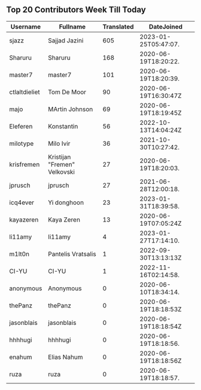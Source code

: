 ## Top 20 Contributors Week Till Today ##
|Username|Fullname|Translated|DateJoined|
|--------|--------|----------|----------|
|sjazz|Sajjad Jazini|605|2023-01-25T05:47:07.|
|Sharuru|Sharuru|168|2020-06-19T18:20:22.|
|master7|master7|101|2020-06-19T18:20:39.|
|ctlaltdieliet|Tom De Moor|90|2020-06-19T16:30:47Z|
|majo|MArtin Johnson|69|2020-06-19T18:19:45Z|
|Eleferen|Konstantin|56|2022-10-13T14:04:24Z|
|milotype|Milo Ivir|36|2021-10-30T10:27:42.|
|krisfremen|Kristijan "Fremen" Velkovski|27|2020-06-19T18:20:03.|
|jprusch|jprusch|27|2021-06-28T12:00:18.|
|icq4ever|Yi donghoon|23|2023-01-31T18:39:58.|
|kayazeren|Kaya Zeren|13|2020-06-19T07:05:24Z|
|li11amy|li11amy|4|2023-01-27T17:14:10.|
|m1lt0n|Pantelis Vratsalis|1|2022-09-30T13:13:13Z|
|CI-YU|CI-YU|1|2022-11-16T02:14:58.|
|anonymous|Anonymous|0|2020-06-10T18:34:14.|
|thePanz|thePanz|0|2020-06-19T18:18:53Z|
|jasonblais|jasonblais|0|2020-06-19T18:18:54Z|
|hhhhugi|hhhhugi|0|2020-06-19T18:18:56.|
|enahum|Elias  Nahum|0|2020-06-19T18:18:56Z|
|ruza|ruza|0|2020-06-19T18:18:57.|
